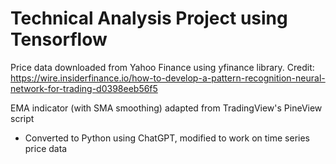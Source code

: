 # Technical Analysis Project using Tensorflow

Price data downloaded from Yahoo Finance using yfinance library. Credit: https://wire.insiderfinance.io/how-to-develop-a-pattern-recognition-neural-network-for-trading-d0398eeb56f5 

EMA indicator (with SMA smoothing) adapted from TradingView's PineView script
- Converted to Python using ChatGPT, modified to work on time series price data
  
